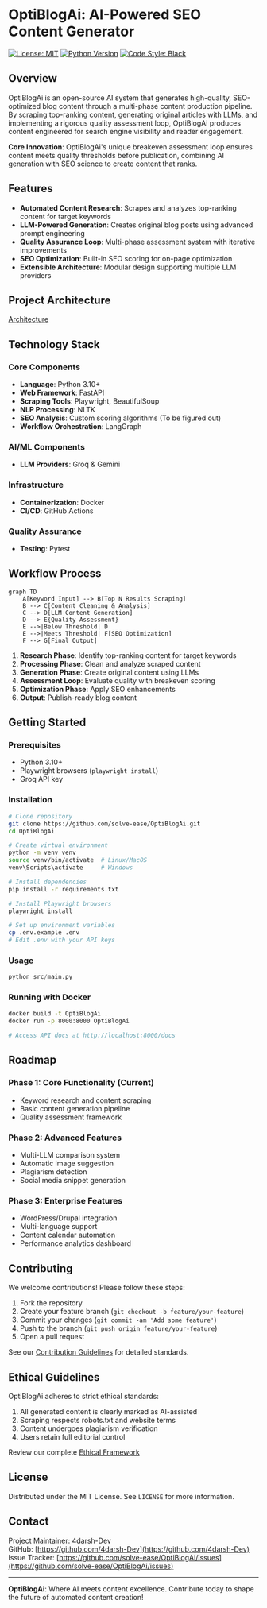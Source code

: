 # OptiBlogAi: AI-Powered SEO Content Generator

[![License: MIT](https://img.shields.io/badge/License-MIT-yellow.svg)](https://opensource.org/licenses/MIT)
[![Python Version](https://img.shields.io/badge/python-3.10%2B-blue.svg)](https://www.python.org/)
[![Code Style: Black](https://img.shields.io/badge/code%20style-black-000000.svg)](https://github.com/psf/black)

## Overview

OptiBlogAi is an open-source AI system that generates high-quality, SEO-optimized blog content through a multi-phase content production pipeline. By scraping top-ranking content, generating original articles with LLMs, and implementing a rigorous quality assessment loop, OptiBlogAi produces content engineered for search engine visibility and reader engagement.

**Core Innovation**: OptiBlogAi's unique breakeven assessment loop ensures content meets quality thresholds before publication, combining AI generation with SEO science to create content that ranks.

## Features

- **Automated Content Research**: Scrapes and analyzes top-ranking content for target keywords
- **LLM-Powered Generation**: Creates original blog posts using advanced prompt engineering
- **Quality Assurance Loop**: Multi-phase assessment system with iterative improvements
- **SEO Optimization**: Built-in SEO scoring for on-page optimization
- **Extensible Architecture**: Modular design supporting multiple LLM providers

## Project Architecture

[Architecture](docs/architecture.md)

## Technology Stack

### Core Components
- **Language**: Python 3.10+
- **Web Framework**: FastAPI
- **Scraping Tools**: Playwright, BeautifulSoup
- **NLP Processing**: NLTK
- **SEO Analysis**: Custom scoring algorithms (To be figured out)
- **Workflow Orchestration**: LangGraph

### AI/ML Components
- **LLM Providers**: Groq & Gemini 

### Infrastructure
- **Containerization**: Docker
- **CI/CD**: GitHub Actions

### Quality Assurance
- **Testing**: Pytest

## Workflow Process

```mermaid
graph TD
    A[Keyword Input] --> B[Top N Results Scraping]
    B --> C[Content Cleaning & Analysis]
    C --> D[LLM Content Generation]
    D --> E{Quality Assessment}
    E -->|Below Threshold| D
    E -->|Meets Threshold| F[SEO Optimization]
    F --> G[Final Output]
```

1. **Research Phase**: Identify top-ranking content for target keywords
2. **Processing Phase**: Clean and analyze scraped content
3. **Generation Phase**: Create original content using LLMs
4. **Assessment Loop**: Evaluate quality with breakeven scoring
5. **Optimization Phase**: Apply SEO enhancements
6. **Output**: Publish-ready blog content

## Getting Started

### Prerequisites
- Python 3.10+
- Playwright browsers (`playwright install`)
- Groq API key

### Installation
```bash
# Clone repository
git clone https://github.com/solve-ease/OptiBlogAi.git
cd OptiBlogAi

# Create virtual environment
python -m venv venv
source venv/bin/activate  # Linux/MacOS
venv\Scripts\activate     # Windows

# Install dependencies
pip install -r requirements.txt

# Install Playwright browsers
playwright install

# Set up environment variables
cp .env.example .env
# Edit .env with your API keys
```

### Usage
```python
python src/main.py 
```

### Running with Docker
```bash
docker build -t OptiBlogAi .
docker run -p 8000:8000 OptiBlogAi

# Access API docs at http://localhost:8000/docs
```

## Roadmap

### Phase 1: Core Functionality (Current)
- Keyword research and content scraping
- Basic content generation pipeline
- Quality assessment framework

### Phase 2: Advanced Features
- Multi-LLM comparison system
- Automatic image suggestion
- Plagiarism detection
- Social media snippet generation

### Phase 3: Enterprise Features
- WordPress/Drupal integration
- Multi-language support
- Content calendar automation
- Performance analytics dashboard

## Contributing

We welcome contributions! Please follow these steps:

1. Fork the repository
2. Create your feature branch (`git checkout -b feature/your-feature`)
3. Commit your changes (`git commit -am 'Add some feature'`)
4. Push to the branch (`git push origin feature/your-feature`)
5. Open a pull request

See our [Contribution Guidelines](CONTRIBUTING.md) for detailed standards.

## Ethical Guidelines

OptiBlogAi adheres to strict ethical standards:
1. All generated content is clearly marked as AI-assisted
2. Scraping respects robots.txt and website terms
3. Content undergoes plagiarism verification
4. Users retain full editorial control

Review our complete [Ethical Framework](docs/ethical-guidelines.md)

## License

Distributed under the MIT License. See `LICENSE` for more information.

## Contact

Project Maintainer: 4darsh-Dev  
GitHub: [https://github.com/4darsh-Dev](https://github.com/4darsh-Dev)  
Issue Tracker: [https://github.com/solve-ease/OptiBlogAi/issues](https://github.com/solve-ease/OptiBlogAi/issues)

---

**OptiBlogAi**: Where AI meets content excellence. Contribute today to shape the future of automated content creation!